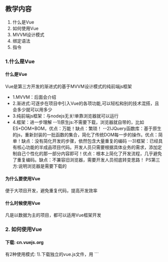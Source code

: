 ## 教学内容
1. 什么是Vue
2. 如何使用Vue
3. MVVM设计模式
4. 绑定语法
5. 指令

### 1.什么是Vue
#### 什么是Vue
Vue是第三方开发的渐进式的基于MVVM设计模式的纯前端js框架
- 1.MVVM：后面会介绍
- 2.渐进式:可逐步在项目中引入Vue的各项功能,可以轻松和别的技术混搭，且会多少就可以用多少
- 3.纯前端js框架：与nodejs无关!单靠浏览器就可以运行
- 4.框架：进一步理解
--1)原生js:不需要下载，浏览器就自带的，比如ES+DOM+BOM，优点：万能！缺点：繁琐！
--2)JQuery函数库：基于原生的js，重新封装的一批函数的集合，简化了传统DOM每一步的操作。优点：简单！缺点：没有简化开发的步骤，依然包含大量重复的编码
--3)框架：已经具有核心功能的半成品项目代码。开发人员只需要根据具体业务的需求，添加定制自己个性化的那一部分内容即可！优点：根本上简化了开发流程，几乎避免了重复编码。缺点：不兼容旧浏览器，需要开发人员彻底转变思路！
PS第三方:说明浏览器是需要下载的

#### 为什么要使用Vue
便于大项目开发，避免重复代码，提高开发效率

#### 什么时候使用Vue
凡是以数据为主的项目，都可以适用Vue框架开发

### 2. 如何使用Vue
#### 下载: cn.vuejs.org
有2种使用模式:
1).下载独立的vue.js文件，用<script>引入网页中
初学者使用，学习单项Vue中的技能，版本:2.5，可以分2个版本:
开发版：未压缩，包括完备的注释、代码格式和见名知义的变量名，同时带有非常人性化的错误提示
生产版：压缩，去掉注释及代码格式,简化了变量名，删除了错误提示
2)安装脚手架代码: 3.x/4.x,今后熟练之后，开发项目，都是用脚手架的

#### 使用vue.js:
准备: 引入vue.js
<script src="js/vue.js">
1. 编写界面:
    1. 所有界面内容必须包裹在一个唯一的父元素内
    2. 找到页面中所有可能变化的位置用{{变量名}}方式临时占位
2. 编写自定义js程序:
    1. 定义data对象，其中包含所有页面所需的变量及其初始值。页面需要几个变量，data中就要定义几个属性变量
    //data中的变量名应该和HTML中的{{}}里的变量名保持一致。
    2. 创建new Vue对象，将界面和保存所有变量的data对象绑定起来:
        var vm=new Vue({
            el:"#app", //el:element的缩写
            //el后跟的是要监控的部分的父元素的选择器
            //选择找到那个父元素，哪个父元素下的内容就被new Vue()实时监控
            data, //让new Vue同时监控data中变量的变化
        })
        结果:
            1. new Vue会自动将data中的初始值替换界面中所有{{变量}}的位置
            2. 只要data中的变量值发生变化，new Vue会自动将新的变量值，更新到页面中{{变量}}位置。
3. 添加交互行为:
    DOM 4步：
    1. 查找触发事件的元素: 不用程序找，用肉眼找到就行（Vue中不需要了）
    2. 绑定事件处理函数：
        1. 不用js绑定，而是手动在界面中的要点击的元素上添加: <button @click="处理函数名">。
        2. Vue规定所有事件处理函数需要集中定义在new Vue()中的methods:{内}
        new Vue({
            ... ...,
            methods:{
                处理函数名(){
                    想操作data中的变量，必须加this.变量
                }
            }
        })
    3. 查找要修改的元素：彻底不用自己找（Vue中不需要了）
    4. 修改元素: vue中都是通过遥控方式修改元素的: 修改data中的变量值，new Vue可自动更新界面中的元素内容。——绑定

三. MVVM设计模式及Vue是如何实现MVVM模式的
1.传统Web前端开发模式的弊端
    传统Web开发重复代码量太大！效率太低！
    传统Web开发分为三部分组成:
		1. HTML：专门编写网页内容的静态语言
		2. CSS：专门编写网页样式的静态语言
		3. JS：专门为网页添加交互行为的程序语言
		问题: HTML和CSS都是静态语言，缺少编程语言必须的要素，比如: 变量，分支，循环...。太弱了！导致js必须承担所有查找，修改操作！
2.现代Web前端开发的MVVM模式
现代Web前端开发重新划分了三部分:
    1. 视图/界面(View):
        1. HTML+CSS
        2. 增强了HTML和CSS的功能，比如提供了变量，分支，循环等这些程序必备功能
        因为，HTML和CSS功能增强了，所以大大减轻了JS的负担！
    2. 模型数据(Model): 其实就是用一个data对象，统一保存这个界面所需的所有变量。
        因为数据集中保存，所以及其便于维护！
    3. 控制器(ViewModel): 自动实现模型数据data中的内容和界面(View)中的内容，实时同步！
        控制器已经封装了传统的增删改查的功能，所以几乎避免了一切重复操作！比如:
        今后vue中几乎没有任何查找操作了！
        都是以遥控方式代替手工查找元素
        只要修改data中的变量，界面中的内容自动更新。
3.Vue是如何实现MVVM的: VUE绑定的原理
    new Vue()中其实包含两大子系统:
    1. 响应系统：
        什么是: 实时监控data中变量的变化，并能在变量发生变化时，自动发出通知。
        原理:将data放入new Vue()中后，new Vue()自动为每个变量添加了访问器属性。这些访问器属性，直接隶属于new Vue()对象，保护/监控data中的变量。而且所有访问器属性中的set方法中，都内置了通知机制。只要试图修改data中的变量，只能经过访问器属性，自然就会自动触发通知：xx变量值变了！
    2. 虚拟DOM树：
        什么是: Vue内存中仅保存可能变化的DOM元素和可能变化的属性的简化版DOM树
        为什么:真实DOM树，无关的数据太多！遍历和查找速度太慢！
        虚拟DOM树的优点：
        1. 小，仅包含可能变化的元素和可能变化的属性
        2. 快，遍历快
        3. 自动，虚拟DOM树已经封装了增删改查的操作。
        4. 效率高，仅修改个别可能受影响的元素和可能受影响的属性。多数无关的元素和属性，不收影响。
        原理:
            形成:
                首次new Vue()时，传入了el:"#app"参数
                然后new Vue()找到#app这个父元素，扫描其内部的子元素
				边扫描，边创建虚拟DOM树，仅保存可能变化的元素和可能变化的属性
                首次将data中的变量，替换DOM树中的{{}}语法
            当变量变化时:
                首先触发这个变量的访问器set方法，发出通知，通知虚拟DOM树，哪个变量发生变化
                然后new Vue()遍历虚拟DOM树，找到可能发生变化的元素和属性
                最后，利用已经封装好的DOM的增删改查方法，找到发生变化的元素和属性，修改属性

四. 绑定语法:
什么是绑定语法
	什么是: 在页面中使用{{变量}}标记哪里可能发生变化
	学名: 插值语法: Interpolation
	何时: 只要页面中一个位置的内容，可能根据变量的变化而自动变化时，就都用{{变量}}来占位
	结果:
		1. 所有标有{{变量}}的元素，都被加入虚拟DOM树中
		2. 当变量变化时，根据{{}}中的变量名，判断当前元素内容是否受影响。如果受影响，则自动更新该元素的内容。
如何使用绑定语法
    {{}}除了可以写死一个变量外，还可编写任意正确的有返回值的js表达式——用法同模板字符串中的${...}
    比如: {{算术计算}}  {{比较运算}}  {{三目运算}}{{调用函数}}{{创建对象/访问对象的属性}}  {{访问数组的元素}}
    不能放程序结构: if else   while    do while  for
```
## 五. 指令:
什么是指令: 为HTML元素添加新功能的特殊属性
为什么需要指令: 传统的HTML缺少程序必须的要素，比如: 变量，函数，分支，循环等，导致js重复操作量巨大。
什么时候用指令: 在vue中，想在HTML里实现某些特殊的功能时，就要使用对应的指令。比如需要分支，循环等功能时
有哪些指令：共13个
### 1. 指令v-bind的使用
什么是:专门绑定元素的属性值
为什么:{{}}只能绑定元素内容，不能绑定元素属性值
何时:只要元素的属性值需要根据变量自动变化时，都用v-bind。
用法:
    <元素 v-bind:属性="js表达式">
    其实可简写为":属性"
强调:
    1. 加了:的属性，值中不用再加{{}}
    2. 加了:的属性，""就是{{}}的作用，""中不但可以写值/变量，而且也可以写js表达式

### 2. 指令v-show的使用
功能：根据条件控制一个元素的显示隐藏:
用法：
    <元素 v-show="条件表达式">
结果:
    1. 如果条件表达式执行结果为true，则当前元素显示——会去掉display:none
    2. 如果条件表达式执行结果为false，则当前元素隐藏——会自动将v-show替换为display:none

### 3. 指令v-if和v-else的使用
功能：控制两个元素二选一显示隐藏
问题: v-show如果控制多个元素多选一显示隐藏，必须把判断条件在每个元素上都重复写一遍，代码繁琐！
解决: v-if   v-else
用法：
    <元素1 v-if="判断条件">
    <元素2 v-else>
结果:
    如果判断条件返回true，就显示第一个元素，删除第二个元素
    如果判断条件返回false，就显示第二个元素，删除第一个元素
强调:
    1. 两个元素之间不能插入其他元素
    2. v-else不需要属性值

### 4. 指令v-else-if的使用
功能：控制多个元素多选一显示隐藏
用法：
    <元素1 v-if="条件1">
    <元素2 v-else-if="条件2">
    ...
    <元素n v-else>
原理：
    从上向下依次判断每个v-if或v-else-if后的条件。
    只要条件不满足就删除该元素
    只有满足条件的元素才会保留下来用于显示。
    如果判断走到了下一个元素上，隐含着上一个元素的条件肯定不满足
强调:
    1. 多个元素之间不能插入其他元素
    2. v-else不需要属性值

#### 比较: v-show vs v-if
    v-show采用display:none 隐藏元素 -效率高，因为未改变DOM树结构
    v-if 采用直接删除元素隐藏元素 -效率略低

#### 回顾:三目运算符:
1. 一个条件，2件事，二选一执行:
    条件?操作1:操作2
2. 多个条件，多选一执行:
    条件1?操作1:
    条件2?操作2:
    条件3?操作3:
        操作4
    其实: ?代替的是if    :代替的是else
    if(条件1)
        操作1
    else if(条件2)
        操作2
    else if(条件3)
        操作3
    else
        操作4

## 总结
1. 绑定元素内容: `{{}}`
2. 绑定元素属性值: ` : `
3. 控制一个元素的显示隐藏: `v-show`
4. 控制两个元素，二选一显示隐藏: `v-if   v-else`
5. 控制多个元素，多选一显示隐藏: `v-if  v-else-if  v-else`


```
单词列表:
1. Interpolation: 插值语法
2. inside内部   outside  外部
3. has been已经
4. colon冒号
5. shorthand简写
6. instead代替

作业:
1. 使用Object.defineProperty，模拟实现Vue的绑定原理
<body>
    <div id="app">
        <ul>
            <li>姓名: {{uname}}</li>
            <li>积分: {{score}}</li>
        </ul>
        <ul>
            <li>Welcome {{uname}}</li>
        </ul>
    </div>

    <script>
        var data = {
            uname: "dingding",
            score: 3000
        }
        //编写一段代码，将data中的变量，自动加载到页面中{{}}指定位置
        //如果修改data的score属性+500
        data.score += 500;
        //则页面上score位置自动变化
        data.score += 200;
        //页面上score位置再次自动变化
        data.score += 300;
        //页面上score位置再次自动变化
        //提示: Object.defineProperty()为每个属性添加访问器属性，在访问器属性的set方法中填写代码，实现自动更新。
    </script>
</body>
```
